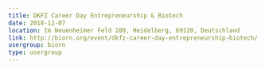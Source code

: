 ```yaml
---
title: DKFZ Career Day Entrepreneurship & Biotech
date: 2018-12-07
location: Im Neuenheimer Feld 280, Heidelberg, 69120, Deutschland
link: http://biorn.org/event/dkfz-career-day-entrepreneurship-biotech/
usergroup: biorn
type: usergroup
---
```

